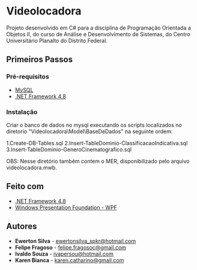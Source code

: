 # Videolocadora

Projeto desenvolvido em C# para a disciplina de Programação Orientada a Objetos II, do curso de Análise e Desenvolvimento de Sistemas, do Centro Universitário Planalto do Distrito Federal.

## Primeiros Passos

### Pré-requisitos

* [MySQL](https://dev.mysql.com/downloads/)
* [.NET Framework 4.8](https://dotnet.microsoft.com/download/visual-studio-sdks)

### Instalação

Criar o banco de dados no mysql executando os scripts localizados no diretorio "Videolocadora\Model\BaseDeDados" na seguinte ordem:

1.Create-DB-Tables.sql
2.Insert-TableDominio-ClassificacaoIndicativa.sql
3.Insert-TableDominio-GeneroCinematografico.sql

OBS: Nesse diretório também contem o MER, disponibilizado pelo arquivo videolocadora.mwb.


## Feito com

* [.NET Framework 4.8](https://dotnet.microsoft.com/download/visual-studio-sdks)
* [Windows Presentation Foundation - WPF](https://docs.microsoft.com/pt-br/visualstudio/designers/introduction-to-wpf?view=vs-2019)

## Autores

* **Ewerton Silva** - ewertonsilva_spkr@hotmail.com
* **Felipe Fragoso** - felipe.fragosoc@gmail.com
* **Ivaldo Souza** - ivapersou@hotmail.com
* **Karen Bianca** - karen.catharino@gmail.com
